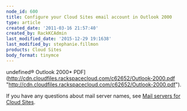 ```yaml
---
node_id: 600
title: Configure your Cloud Sites email account in Outlook 2000
type: article
created_date: '2011-03-16 21:57:40'
created_by: RackKCAdmin
last_modified_date: '2015-12-29 19:1638'
last_modified_by: stephanie.fillmon
products: Cloud Sites
body_format: tinymce
---
```


undefined&reg; Outlook 2000*
PDF](http://cdn.cloudfiles.rackspacecloud.com/c62652/Outlook-2000.pdf "http://cdn.cloudfiles.rackspacecloud.com/c62652/Outlook-2000.pdf").

If you have any questions about mail server names, see [Mail servers for
Cloud
Sites](http://www.rackspace.com/knowledge_center/article/mail-servers-for-cloud-sites).

